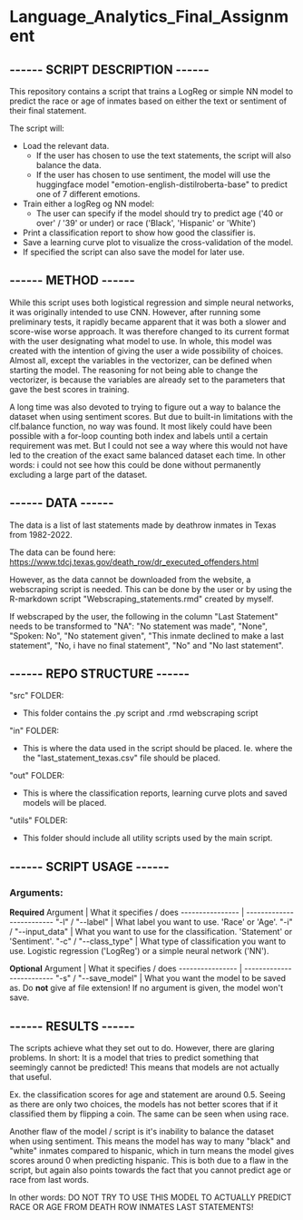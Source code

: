 # Language_Analytics_Final_Assignment
## ------ SCRIPT DESCRIPTION ------
This repository contains a script that trains a LogReg or simple NN model to predict the race or age of inmates based on either the text or sentiment of their final statement. 

The script will:
- Load the relevant data.
    - If the user has chosen to use the text statements, the script will also balance the data.
    - If the user has chosen to use sentiment, the model will use the huggingface model "emotion-english-distilroberta-base" to predict one of 7 different emotions.
- Train either a logReg og NN model:
    - The user can specify if the model should try to predict age ('40 or over' / '39' or under) or race ('Black', 'Hispanic' or 'White') 
- Print a classification report to show how good the classifier is.
- Save a learning curve plot to visualize the cross-validation of the model.
- If specified the script can also save the model for later use.

## ------ METHOD ------
While this script uses both logistical regression and simple neural networks, it was originally intended to use CNN. However, after running some preliminary tests, it rapidly became apparent that it was both a slower and score-wise worse approach. It was therefore changed to its current format with the user designating what model to use. In whole, this model was created with the intention of giving the user a wide possibility of choices. Almost all, except the variables in the vectorizer, can be defined when starting the model. The reasoning for not being able to change the vectorizer, is because the variables are already set to the parameters that gave the best scores in training. 

A long time was also devoted to trying to figure out a way to balance the dataset when using sentiment scores. But due to built-in limitations with the clf.balance function, no way was found. It most likely could have been possible with a for-loop counting both index and labels until a certain requirement was met. But I could not see a way where this would not have led to the creation of the exact same balanced dataset each time. In other words: i could not see how this could be done without permanently excluding a large part of the dataset.

## ------ DATA ------
The data is a list of last statements made by deathrow inmates in Texas from 1982-2022. 

The data can be found here: https://www.tdcj.texas.gov/death_row/dr_executed_offenders.html

However, as the data cannot be downloaded from the website, a webscraping script is needed. This can be done by the user or by using the R-markdown script "Webscraping_statements.rmd" created by myself.

If webscraped by the user, the following in the column "Last Statement" needs to be transformed to "NA": "No statement was made", "None", "Spoken: No", "No statement given", "This inmate declined to make a last statement", "No, i have no final statement", "No" and "No last statement".

## ------ REPO STRUCTURE ------
"src" FOLDER:
- This folder contains the .py script and .rmd webscraping script

"in" FOLDER:
- This is where the data used in the script should be placed. Ie. where the the "last_statement_texas.csv" file should be placed.

"out" FOLDER:
- This is where the classification reports, learning curve plots and saved models will be placed.

"utils" FOLDER:
- This folder should include all utility scripts used by the main script.

## ------ SCRIPT USAGE ------
### Arguments:
**Required**
Argument         | What it specifies / does
---------------- | -------------------------
"-l" / "--label" | What label you want to use. 'Race' or 'Age'.
"-i" / "--input_data" | What you want to use for the classification. 'Statement' or 'Sentiment'.
"-c" / "--class_type" | What type of classification you want to use. Logistic regression ('LogReg') or a simple neural network ('NN').

**Optional**
Argument         | What it specifies / does
---------------- | -------------------------
"-s" / "--save_model" | What you want the model to be saved as. Do **not** give af file extension! If no argument is given, the model won't save.

## ------ RESULTS ------
The scripts achieve what they set out to do. However, there are glaring problems. In short: It is a model that tries to predict something that seemingly cannot be predicted! This means that models are not actually that useful. 

Ex. the classification scores for age and statement are around 0.5. Seeing as there are only two choices, the models has not better scores that if it classified them by flipping a coin. The same can be seen when using race. 

Another flaw of the model / script is it's inability to balance the dataset when using sentiment. This means the model has way to many "black" and "white" inmates compared to hispanic, which in turn means the model gives scores around 0 when predicting hispanic. This is both due to a flaw in the script, but again also points towards the fact that you cannot predict age or race from last words.

In other words: DO NOT TRY TO USE THIS MODEL TO ACTUALLY PREDICT RACE OR AGE FROM DEATH ROW INMATES LAST STATEMENTS!

